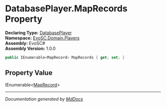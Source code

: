 ﻿<!--  
  <auto-generated>   
    The contents of this file were generated by a tool.  
    Changes to this file may be list if the file is regenerated  
  </auto-generated>   
-->

# DatabasePlayer.MapRecords Property

**Declaring Type:** [DatabasePlayer](../index.md)  
**Namespace:** [EvoSC.Domain.Players](../../index.md)  
**Assembly:** EvoSC\#  
**Assembly Version:** 1.0.0

```csharp
public IEnumerable<MapRecord> MapRecords { get; set; }
```

## Property Value

IEnumerable\<[MapRecord](../../../Maps/MapRecord/index.md)\>

___

*Documentation generated by [MdDocs](https://github.com/ap0llo/mddocs)*
